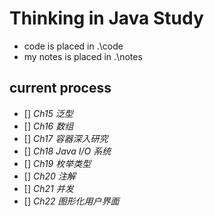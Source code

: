 # Thinking in Java Study

+ code is placed in .\code
+ my notes is placed in .\notes

## current process

- [] *Ch15 泛型*
- [] *Ch16 数组*
- [] *Ch17 容器深入研究*
- [] *Ch18 Java I/O 系统*
- [] *Ch19 枚举类型*
- [] *Ch20 注解*
- [] *Ch21 并发*
- [] *Ch22 图形化用户界面*
